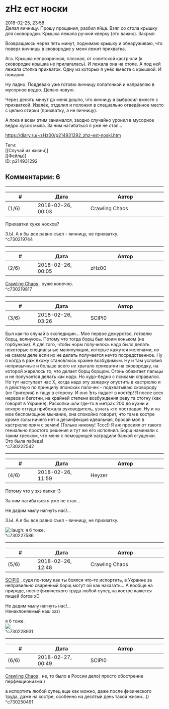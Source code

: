 zHz ест носки
=============

  
2018-02-25, 23:58  
 Делал яичницу. Прошу прощения, разбил яйца. Взял со стола крышку для сковородки. Крышка лежала ручкой кверху (это важно). Закрыл.   
   
 Возвращаюсь через пять минут, поднимаю крышку и обнаруживаю, что поверх яичницы в сковородке у меня лежит прихватка.   
   
 Ага. Крышка непрозрачная, плоская, от советской кастрюли (к сковородке крышка не прилагалась). И лежала она на столе. А под ней лежала стопка прихваток. Одну из которых я унёс вместе с крышкой. И пожарил.   
   
 Ну ладно. Поддеваю уже готовю яичницу лопаточкой и направляю в мусорное ведро. Делаю новую.   
   
 Через десять минут до меня дошло, что яичницу я выбросил вместе с прихваткой. Извлёк, отделил и положил в специально отведённое место с целью стирки (прихватку, а не яичницу).   
   
 А пока я всем этим занимался, заодно случайно уронил в мусорное ведро кусок мыла. За ним нагибаться я уже не стал...   
  
<https://diary.ru/~zHz00/p214931292_zhz-est-noski.htm>  
  
Теги:  
[[Случай из жизни]]  
[[Фейлы]]  
ID: p214931292  


Комментарии: 6
--------------

  


---



|         #         |              Дата              |                     Автор                     |           ID           |
| --- | --- | --- | --- |
| (1/6) | 2018-02-26, 00:03 | Crawling Chaos | c730219744 |

  
 Прихватки хуже носков?   
   
 З.Ы. А я бы все равно съел - яичницу, не прихватку.   
 ^c730219744

---



|         #         |              Дата              |                     Автор                     |           ID           |
| --- | --- | --- | --- |
| (2/6) | 2018-02-26, 00:05 | zHz00 | c730219817 |

  
  [Crawling Chaos](http://degozaru.diary.ru "de gozaru")  , хуже конечно.   
 ^c730219817

---



|         #         |              Дата              |                     Автор                     |           ID           |
| --- | --- | --- | --- |
| (3/6) | 2018-02-26, 03:26 | SCIPI0 | c730222542 |

  
 Был как-то случай в экспедиции... Мое первое дежурство, готовлю борщ, волнуюсь. Потому что тогда борщ был моим коньком (не горбунком). А для того, чтобы норм получилось надо было делать некоторые специальные манипуляции, которые кажутся мелочами, но на самом деле если их не делать получается нечто посредственное. Ну я когда в раж вхожу становлюсь крайне возбудимым. Ну и там условия непривычные и больше всего не хватало прихватки на сковородку, на которой жарилось то, что делает борщ борщом. Огонь обжигает пальцы и не получается делать как надо. Но худо-бедно с психами справился. Но тут наступает час Х, когда надо эту зажарку опустить в кастрюлю и я действую по принципу японских палочек - подхватываю сковороду (не Григория) и тащу в сторону. И оно Ъть падает в костёр! Я после всех нервов и беготни, на крайней степени возбуждения реву та стогну (как говорят в Украине). Раскопки шли где-то в метрах 200 до кухни и вскоре оттуда прибежала руководитель, узнать кто пострадал. Ну и на мое беспомощное мычание, она спокойно говорит, что там в костре кроме золы ничего нет и дезинфекция идеальная, бросай мол в кастрюлю прям с земли! (Только никому! Тссс!) Я аж просиял от такого гениально простого решения и тут же его исполнил. Борщ наминали с таким треском, что меня с помощницей наградили банкой сгущенки. Это была пабеда!   
 ^c730222542

---



|         #         |              Дата              |                     Автор                     |           ID           |
| --- | --- | --- | --- |
| (4/6) | 2018-02-26, 11:59 | Heyzer | c730227586 |

  
 Потому что у зхз лапки :3   
   
  За ним нагибаться я уже не стал...    
   
 Не дадим мылу нагнуть нас!...   
   
  З.Ы. А я бы все равно съел - яичницу, не прихватку.    
   
 ![:laugh:](http://static.diary.ru/picture/1126.gif) я б тоже.   
 ^c730227586

---



|         #         |              Дата              |                     Автор                     |           ID           |
| --- | --- | --- | --- |
| (5/6) | 2018-02-26, 12:48 | Crawling Chaos | c730228931 |

  
  [SCIPI0](http://demosthenes.diary.ru "Тускуланские беседы")  , судя по-тому как ты боялся что-то испортить, в Украине за неправильно сваренный борщ могут ой как наказать... А вообще на природе, после физического труда любой супец на костре кажется пищей богов xD   
   
  Не дадим мылу нагнуть нас!...    
 Ненаклоняемый наш зхз)   
   
  я б тоже.    
 ![](http://static.diary.ru/userdir/3/0/6/1/3061198/85470851.png)   
 ^c730228931

---



|         #         |              Дата              |                     Автор                     |           ID           |
| --- | --- | --- | --- |
| (6/6) | 2018-02-27, 00:49 | SCIPI0 | c730250491 |

  
  [Crawling Chaos](http://degozaru.diary.ru "de gozaru")  , не, то было в России дело) просто обострение перфекционизма )   
   
 а испортить любой супец еще как можно, даже после физического труда, даже на костре, особенно на десятый день такой жизни...))   
 ^c730250491